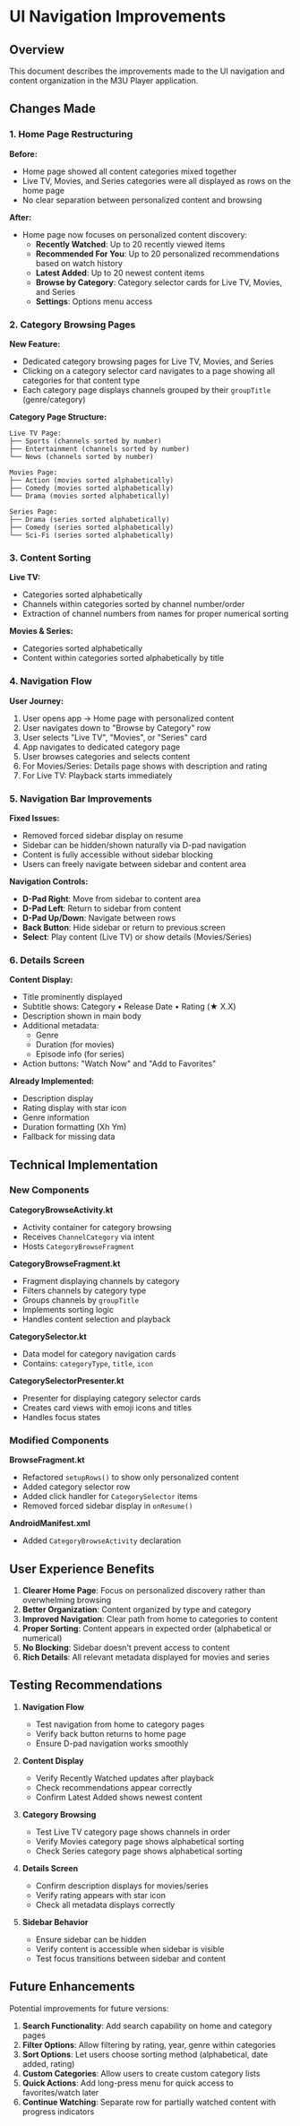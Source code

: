 # UI Navigation Improvements

## Overview

This document describes the improvements made to the UI navigation and content organization in the M3U Player application.

## Changes Made

### 1. Home Page Restructuring

**Before:**
- Home page showed all content categories mixed together
- Live TV, Movies, and Series categories were all displayed as rows on the home page
- No clear separation between personalized content and browsing

**After:**
- Home page now focuses on personalized content discovery:
  - **Recently Watched**: Up to 20 recently viewed items
  - **Recommended For You**: Up to 20 personalized recommendations based on watch history
  - **Latest Added**: Up to 20 newest content items
  - **Browse by Category**: Category selector cards for Live TV, Movies, and Series
  - **Settings**: Options menu access

### 2. Category Browsing Pages

**New Feature:**
- Dedicated category browsing pages for Live TV, Movies, and Series
- Clicking on a category selector card navigates to a page showing all categories for that content type
- Each category page displays channels grouped by their `groupTitle` (genre/category)

**Category Page Structure:**
```
Live TV Page:
├── Sports (channels sorted by number)
├── Entertainment (channels sorted by number)
└── News (channels sorted by number)

Movies Page:
├── Action (movies sorted alphabetically)
├── Comedy (movies sorted alphabetically)
└── Drama (movies sorted alphabetically)

Series Page:
├── Drama (series sorted alphabetically)
├── Comedy (series sorted alphabetically)
└── Sci-Fi (series sorted alphabetically)
```

### 3. Content Sorting

**Live TV:**
- Categories sorted alphabetically
- Channels within categories sorted by channel number/order
- Extraction of channel numbers from names for proper numerical sorting

**Movies & Series:**
- Categories sorted alphabetically
- Content within categories sorted alphabetically by title

### 4. Navigation Flow

**User Journey:**
1. User opens app → Home page with personalized content
2. User navigates down to "Browse by Category" row
3. User selects "Live TV", "Movies", or "Series" card
4. App navigates to dedicated category page
5. User browses categories and selects content
6. For Movies/Series: Details page shows with description and rating
7. For Live TV: Playback starts immediately

### 5. Navigation Bar Improvements

**Fixed Issues:**
- Removed forced sidebar display on resume
- Sidebar can be hidden/shown naturally via D-pad navigation
- Content is fully accessible without sidebar blocking
- Users can freely navigate between sidebar and content area

**Navigation Controls:**
- **D-Pad Right**: Move from sidebar to content area
- **D-Pad Left**: Return to sidebar from content
- **D-Pad Up/Down**: Navigate between rows
- **Back Button**: Hide sidebar or return to previous screen
- **Select**: Play content (Live TV) or show details (Movies/Series)

### 6. Details Screen

**Content Display:**
- Title prominently displayed
- Subtitle shows: Category • Release Date • Rating (★ X.X)
- Description shown in main body
- Additional metadata:
  - Genre
  - Duration (for movies)
  - Episode info (for series)
- Action buttons: "Watch Now" and "Add to Favorites"

**Already Implemented:**
- Description display
- Rating display with star icon
- Genre information
- Duration formatting (Xh Ym)
- Fallback for missing data

## Technical Implementation

### New Components

**CategoryBrowseActivity.kt**
- Activity container for category browsing
- Receives `ChannelCategory` via intent
- Hosts `CategoryBrowseFragment`

**CategoryBrowseFragment.kt**
- Fragment displaying channels by category
- Filters channels by category type
- Groups channels by `groupTitle`
- Implements sorting logic
- Handles content selection and playback

**CategorySelector.kt**
- Data model for category navigation cards
- Contains: `categoryType`, `title`, `icon`

**CategorySelectorPresenter.kt**
- Presenter for displaying category selector cards
- Creates card views with emoji icons and titles
- Handles focus states

### Modified Components

**BrowseFragment.kt**
- Refactored `setupRows()` to show only personalized content
- Added category selector row
- Added click handler for `CategorySelector` items
- Removed forced sidebar display in `onResume()`

**AndroidManifest.xml**
- Added `CategoryBrowseActivity` declaration

## User Experience Benefits

1. **Clearer Home Page**: Focus on personalized discovery rather than overwhelming browsing
2. **Better Organization**: Content organized by type and category
3. **Improved Navigation**: Clear path from home to categories to content
4. **Proper Sorting**: Content appears in expected order (alphabetical or numerical)
5. **No Blocking**: Sidebar doesn't prevent access to content
6. **Rich Details**: All relevant metadata displayed for movies and series

## Testing Recommendations

1. **Navigation Flow**
   - Test navigation from home to category pages
   - Verify back button returns to home page
   - Ensure D-pad navigation works smoothly

2. **Content Display**
   - Verify Recently Watched updates after playback
   - Check recommendations appear correctly
   - Confirm Latest Added shows newest content

3. **Category Browsing**
   - Test Live TV category page shows channels in order
   - Verify Movies category page shows alphabetical sorting
   - Check Series category page shows alphabetical sorting

4. **Details Screen**
   - Confirm description displays for movies/series
   - Verify rating appears with star icon
   - Check all metadata displays correctly

5. **Sidebar Behavior**
   - Ensure sidebar can be hidden
   - Verify content is accessible when sidebar is visible
   - Test focus transitions between sidebar and content

## Future Enhancements

Potential improvements for future versions:

1. **Search Functionality**: Add search capability on home and category pages
2. **Filter Options**: Allow filtering by rating, year, genre within categories
3. **Sort Options**: Let users choose sorting method (alphabetical, date added, rating)
4. **Custom Categories**: Allow users to create custom category lists
5. **Quick Actions**: Add long-press menu for quick access to favorites/watch later
6. **Continue Watching**: Separate row for partially watched content with progress indicators
